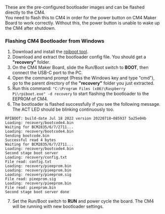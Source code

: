 These are the pre-configured bootloader images and can be flashed directly to the CM4.<br>
You need to flash this to CM4 in order for the power button on CM4 Maker Board to work correctly. Without this, the power button is unable to wake up the CM4 after shutdown.

### Flashing CM4 Bootloader from Windows ###
1. Download and install the [rpiboot tool](https://github.com/raspberrypi/usbboot/raw/master/win32/rpiboot_setup.exe).
2. Download and extract the bootloader config file. You should get a **"recovery"** folder.
3. On the CM4 Maker Board, slide the Run/Boot switch to **BOOT**, then connect the USB-C port to the PC.
4. Open the command prompt (Press the Windows key and type "cmd"), go to the parent directory of the **"recovery"** folder you just extracted.
5. Run this command: `"C:\Program Files (x86)\Raspberry Pi\rpiboot.exe" -d recovery` to start flashing the bootloader to the EEPROM of CM4.
6. The bootloader is flashed successfully if you see the following message. The ACT LED should be blinking continuously too.
```
RPIBOOT: build-date Jul 18 2022 version 20220718~085937 5a25e04b
Loading: recovery/bootcode4.bin
Waiting for BCM2835/6/7/2711...
Loading: recovery/bootcode4.bin
Sending bootcode.bin
Successful read 4 bytes
Waiting for BCM2835/6/7/2711...
Loading: recovery/bootcode4.bin
Second stage boot server
Loading: recovery/config.txt
File read: config.txt
Loading: recovery/pieeprom.bin
Loading: recovery/pieeprom.bin
Loading: recovery/pieeprom.sig
File read: pieeprom.sig
Loading: recovery/pieeprom.bin
File read: pieeprom.bin
Second stage boot server done
```
7. Set the Run/Boot switch to **RUN** and power cycle the board. The CM4 will be running with new bootloader settings.
